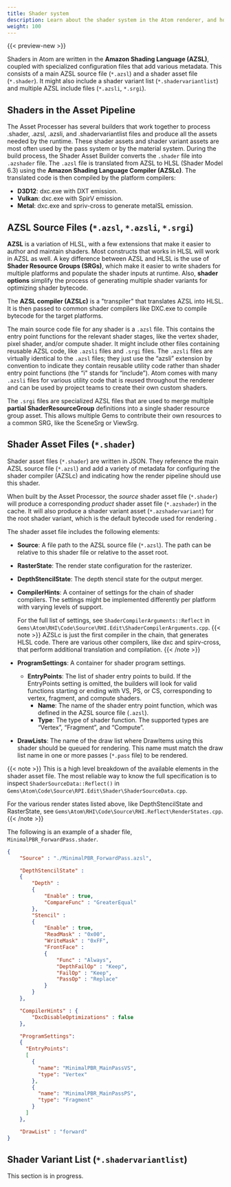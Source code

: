 ```yaml
---
title: Shader system
description: Learn about the shader system in the Atom renderer, and how to write AZSL programs.
weight: 100
---
```


{{< preview-new >}}

Shaders in Atom are written in the **Amazon Shading Language (AZSL)**, coupled with specialized configuration files that add various metadata. This consists of a main AZSL source file (`*.azsl`) and a shader asset file (`*.shader`). It might also include a shader variant list (`*.shadervariantlist`) and multiple AZSL include files (`*.azsli`, `*.srgi`).

## Shaders in the Asset Pipeline
The Asset Processer has several builders that work together to process .shader, .azsl, .azsli, and .shadervariantlist files and produce all the assets needed by the runtime. These shader assets and shader variant assets are most often used by the pass system or by the material system. During the build process, the Shader Asset Builder converts the `.shader` file into `.azshader` file. The `.azsl` file is translated from AZSL to HLSL (Shader Model 6.3) using the **Amazon Shading Language Compiler (AZSLc)**. The translated code is then compiled by the platform compilers:
- **D3D12**: dxc.exe with DXT emission.
- **Vulkan**: dxc.exe with SpirV emission.
- **Metal**: dxc.exe and spriv-cross to generate metalSL emission. 

<!-- [todo] Link to new doc 'Shader build pipeline' -->

## AZSL Source Files (`*.azsl`, `*.azsli`, `*.srgi`)
**AZSL** is a variation of HLSL, with a few extensions that make it easier to author and maintain shaders. Most constructs that works in HLSL will work in AZSL as well. A key difference between AZSL and HLSL is the use of **Shader Resource Groups (SRGs)**, which make it easier to write shaders for multiple platforms and populate the shader inputs at runtime. Also, **shader options** simplify the process of generating multiple shader variants for optimizing shader bytecode. 

The **AZSL compiler (AZSLc)** is a "transpiler" that translates AZSL into HLSL. It is then passed to common shader compilers like DXC.exe to compile bytecode for the target platforms. 

<!-- [todo] Further details on shader compilers can be found in the AZSL Reference. -->

The main source code file for any shader is a `.azsl` file. This contains the entry point functions for the relevant shader stages, like the vertex shader, pixel shader, and/or compute shader. It might include other files containing reusable AZSL code, like `.azsli` files and `.srgi` files.
The `.azsli` files are virtually identical to the `.azsl` files; they just use the “azsli” extension by convention to indicate they contain reusable utility code rather than shader entry point functions (the “i" stands for “include”). Atom comes with many `.azsli` files for various utility code that is reused throughout the renderer and can be used by project teams to create their own custom shaders.

The `.srgi` files are specialized AZSL files that are used to merge multiple **partial ShaderResourceGroup** definitions into a single shader resource group asset. This allows multiple Gems to contribute their own resources to a common SRG, like the SceneSrg or ViewSrg. 

<!-- [todo] For more detail on this topic see TBD link. -->


## Shader Asset Files (`*.shader`)
Shader asset files (`*.shader`) are written in JSON. They reference the main AZSL source file (`*.azsl`) and add a variety of metadata for configuring the shader compiler (AZSLc) and indicating how the render pipeline should use this shader. 

When built by the Asset Processor, the *source* shader asset file (`*.shader`) will produce a corresponding *product* shader asset file (`*.azshader`) in the cache. It will also produce a shader variant asset (`*.azshadervariant`) for the root shader variant, which is the default bytecode used for rendering <!-- [todo] (see the [Shader Variants]() section for more information) -->.

The shader asset file includes the following elements:

- **Source**: A file path to the AZSL source file (`*.azsl`). The path can be relative to this shader file or relative to the asset root.
  
- **RasterState**: The render state configuration for the rasterizer. 

- **DepthStencilState**: The depth stencil state for the output merger. 

- **CompilerHints**: A container of settings for the chain of shader compilers. The settings might be implemented differently per platform with varying levels of support.  
  
  For the full list of settings, see `ShaderCompilerArguments::Reflect` in `Gems\Atom\RHI\Code\Source\RHI.Edit\ShaderCompilerArguments.cpp`. 
  {{< note >}}
AZSLc is just the first compiler in the chain, that generates HLSL code. There are various other compilers, like dxc and spirv-cross, that perform additional translation and compilation. 
  {{< /note >}}
  

- **ProgramSettings**: A container for shader program settings.
  - **EntryPoints**: The list of shader entry points to build. If the EntryPoints setting is omitted, the builders will look for valid functions starting or ending with VS, PS, or CS, corresponding to vertex, fragment, and compute shaders.
    - **Name**: The name of the shader entry point function, which was defined in the AZSL source file (`.azsl`). 
    - **Type**: The type of shader function. The supported types are “Vertex”, “Fragment”, and “Compute”. 
  
- **DrawLists**: The name of the draw list where DrawItems using this shader should be queued for rendering. This name must match the draw list name in one or more passes (`*.pass` file) to be rendered.

{{< note >}}
This is a high level breakdown of the available elements in the shader asset file. The most reliable way to know the full specification is to inspect `ShaderSourceData::Reflect()` in `Gems\Atom\Code\Source\RPI.Edit\Shader\ShaderSourceData.cpp`. 

For the various render states listed above, like DepthStencilState and RasterState, see `Gems\Atom\RHI\Code\Source\RHI.Reflect\RenderStates.cpp`.
{{< /note >}}


The following is an example of a shader file, `MinimalPBR_ForwardPass.shader`. 
```json
{
    "Source" : "./MinimalPBR_ForwardPass.azsl",

    "DepthStencilState" :
    {
        "Depth" :
        {
            "Enable" : true,
            "CompareFunc" : "GreaterEqual"
        },
        "Stencil" :
        {
            "Enable" : true,
            "ReadMask" : "0x00",
            "WriteMask" : "0xFF",
            "FrontFace" :
            {
                "Func" : "Always",
                "DepthFailOp" : "Keep",
                "FailOp" : "Keep",
                "PassOp" : "Replace"
            }
        }
    },

    "CompilerHints" : { 
        "DxcDisableOptimizations" : false
    },

    "ProgramSettings":
    {
      "EntryPoints":
      [
        {
          "name": "MinimalPBR_MainPassVS",
          "type": "Vertex"
        },
        {
          "name": "MinimalPBR_MainPassPS",
          "type": "Fragment"
        }
      ]
    },

    "DrawList" : "forward"
}

```

## Shader Variant List (`*.shadervariantlist`)
This section is in progress. 